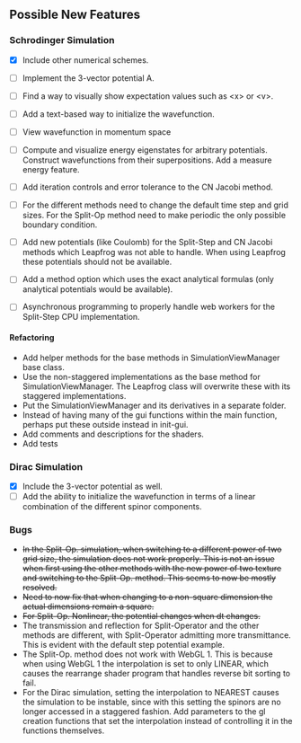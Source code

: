 
## Possible New Features

### Schrodinger Simulation
 - [x] Include other numerical schemes.
 - [ ] Implement the 3-vector potential A.
 - [ ] Find a way to visually show expectation values such as \<x\> or \<v\>.
 - [ ] Add a text-based way to initialize the wavefunction.
 - [ ] View wavefunction in momentum space
 - [ ] Compute and visualize energy eigenstates for arbitrary potentials. Construct wavefunctions from their superpositions. Add a measure energy feature.
 - [ ] Add iteration controls and error tolerance to the CN Jacobi method.
 - [ ] For the different methods need to change the default time step and grid sizes. For the Split-Op method need to make periodic the only possible boundary condition.
 - [ ] Add new potentials (like Coulomb) for the Split-Step and CN Jacobi methods which Leapfrog was not able to handle. When using Leapfrog these potentials should not be available.
 - [ ] Add a method option which uses the exact analytical formulas (only analytical potentials would be available).
 - [ ] Asynchronous programming to properly handle web workers for the Split-Step CPU implementation.


#### Refactoring
- Add helper methods for the base methods in SimulationViewManager base class.
- Use the non-staggered implementations as the base method for SimulationViewManager. The Leapfrog class will overwrite these with its staggered implementations.
- Put the SimulationViewManager and its derivatives in a separate folder.
- Instead of having many of the gui functions within the main function, perhaps put these outside instead in init-gui.
- Add comments and descriptions for the shaders.
- Add tests

### Dirac Simulation
 - [x] Include the 3-vector potential as well.
 - [ ] Add the ability to initialize the wavefunction in terms of a linear combination of the different spinor components. 

 ### Bugs
  - <s>In the Split-Op. simulation, when switching to a different power of two grid size, the simulation does not work properly.
  This is not an issue when first using the other methods with the new power of two texture and switching to the Split-Op. method. This seems to now be mostly resolved.</s>
  - <s>Need to now fix that when changing to a non-square dimension the actual dimensions remain a square.</s>
  - <s>For Split-Op. Nonlinear, the potential changes when dt changes.</s>
  - The transmission and reflection for Split-Operator and the other methods are different, with Split-Operator admitting more transmittance. This is evident with the default step potential example.
 - The Split-Op. method does not work with WebGL 1. This is because when using WebGL 1 the interpolation is set to only LINEAR, which causes the rearrange shader program that handles reverse bit sorting to fail.
  - For the Dirac simulation, setting the interpolation to NEAREST causes the simulation to be instable, since with this setting the spinors are no longer accessed in a staggered fashion. Add parameters to the gl creation functions that set the interpolation instead of controlling it in the functions themselves.
